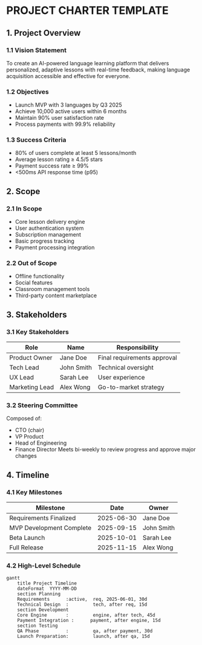 # PROJECT CHARTER TEMPLATE
<!-- Document Version: 1.0 -->
<!-- Last Updated: DATE -->

## 1. Project Overview
### 1.1 Vision Statement
To create an AI-powered language learning platform that delivers personalized, adaptive lessons with real-time feedback, making language acquisition accessible and effective for everyone.

### 1.2 Objectives
- Launch MVP with 3 languages by Q3 2025
- Achieve 10,000 active users within 6 months
- Maintain 90% user satisfaction rate
- Process payments with 99.9% reliability

### 1.3 Success Criteria
- 80% of users complete at least 5 lessons/month
- Average lesson rating ≥ 4.5/5 stars
- Payment success rate ≥ 99%
- <500ms API response time (p95)

## 2. Scope
### 2.1 In Scope
- Core lesson delivery engine
- User authentication system
- Subscription management
- Basic progress tracking
- Payment processing integration

### 2.2 Out of Scope
- Offline functionality
- Social features
- Classroom management tools
- Third-party content marketplace

## 3. Stakeholders
### 3.1 Key Stakeholders
| Role | Name | Responsibility |
|------|------|----------------|
| Product Owner | Jane Doe | Final requirements approval |
| Tech Lead | John Smith | Technical oversight |
| UX Lead | Sarah Lee | User experience |
| Marketing Lead | Alex Wong | Go-to-market strategy |

### 3.2 Steering Committee
Composed of:
- CTO (chair)
- VP Product
- Head of Engineering
- Finance Director
Meets bi-weekly to review progress and approve major changes

## 4. Timeline
### 4.1 Key Milestones
| Milestone | Date | Owner |
|-----------|------|-------|
| Requirements Finalized | 2025-06-30 | Jane Doe |
| MVP Development Complete | 2025-09-15 | John Smith |
| Beta Launch | 2025-10-01 | Sarah Lee |
| Full Release | 2025-11-15 | Alex Wong |

### 4.2 High-Level Schedule
```mermaid
gantt
    title Project Timeline
    dateFormat  YYYY-MM-DD
    section Planning
    Requirements      :active,  req, 2025-06-01, 30d
    Technical Design  :         tech, after req, 15d
    section Development
    Core Engine       :         engine, after tech, 45d
    Payment Integration :      payment, after engine, 15d
    section Testing
    QA Phase          :         qa, after payment, 30d
    Launch Preparation:         launch, after qa, 15d
```